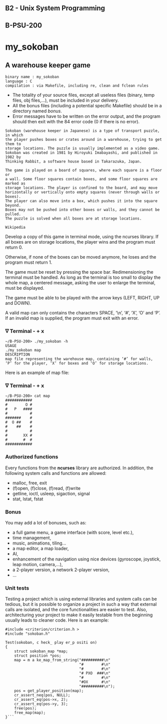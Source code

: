 ## B2 - Unix System Programming

## B-PSU-200

# my_sokoban

## A warehouse keeper game

```
binary name : my_sokoban
language : C
compilation : via Makefile, including re, clean and fclean rules
```
- The totality of your source files, except all useless files (binary, temp files, obj
    files,...), must be included in your delivery.
- All the bonus files (including a potential specific Makefile) should be in a directory
    named _bonus_.
- Error messages have to be written on the error output, and the program should
    then exit with the 84 error code (0 if there is no error).

```
Sokoban (warehouse keeper in Japanese) is a type of transport puzzle, in which
the player pushes boxes or crates around in a warehouse, trying to get them to
storage locations. The puzzle is usually implemented as a video game.
Sokoban was created in 1981 by Hiroyuki Imabayashi, and published in 1982 by
Thinking Rabbit, a software house based in Takarazuka, Japan.

The game is played on a board of squares, where each square is a floor or
a wall. Some floor squares contain boxes, and some floor squares are marked as
storage locations. The player is confined to the board, and may move
horizontally or vertically onto empty squares (never through walls or boxes).
The player can also move into a box, which pushes it into the square beyond.
Boxes may not be pushed into other boxes or walls, and they cannot be pulled.
The puzzle is solved when all boxes are at storage locations.

Wikipedia
```
Develop a copy of this game in terminal mode, using the ncurses library.
If all boxes are on storage locations, the player wins and the program must return 0.


Otherwise, if none of the boxes can be moved anymore, he loses and the program must return 1.

The game must be reset by pressing the space bar.
Redimensioning the terminal must be handled. As long as the terminal is too small to display the whole
map, a centered message, asking the user to enlarge the terminal, must be displayed.

The game must be able to be played with the arrow keys (LEFT, RIGHT, UP and DOWN).

A valid map can only contains the characters SPACE, ‘\n’, ‘#’, ‘X’, ‘O’ and ‘P’.
If an invalid map is supplied, the program must exit with an error.

### ∇ Terminal - + x

```
∼/B-PSU-200> ./my_sokoban -h
USAGE
./my_sokoban map
DESCRIPTION
map file representing the warehouse map, containing ‘#’ for walls,
‘P’ for the player, ‘X’ for boxes and ‘O’ for storage locations.
```
Here is an example of map file:

### ∇ Terminal - + x

```
∼/B-PSU-200> cat map
############
#        O #
#   P   ####
#          #
#######    #
#  O ##    #
#    ##    #
#          #
#       XX #
#       #  #
############
```
### Authorized functions

Every functions from the **ncurses** library are authorized.
In addition, the following system calls and functions are allowed:

- malloc, free, exit
- (f)open, (f)close, (f)read, (f)write
- getline, ioctl, usleep, sigaction, signal
- stat, lstat, fstat


### Bonus

You may add a lot of bonuses, such as:

- a full game menu, a game interface (with score, level etc.),
- time management,
- music, animations, tiling...
- a map editor, a map loader,
- AI,
- enhancement of the navigation using nice devices (gyroscope, joystick, leap motion, camera,...),
- a 2-player version, a network 2-player version,
- ...

### Unit tests

Testing a project which is using external libraries and system calls can be tedious, but it is possible to organize
a project in such a way that external calls are isolated, and the core functionalities are easier to test. Also,
architecturing your project to make it easily testable from the beginning usually leads to cleaner code.
Here is an example:
```
#include <criterion/criterion.h >
#include "sokoban.h"

Test(sokoban, c heck_ play er_p ositi on)
{
    struct sokoban_map *map;
    struct position *pos;
    map = m a ke_map_from_string("##########\n"
                                 "#        #\n"
                                 "#        #\n"
                                 "# PXO  ###\n"
                                 "#        #\n"
                                 "#OX      #\n"
                                 "##########\n");
    pos = get_player_position(map);
    cr_assert_neq(pos, NULL);
    cr_assert_eq(pos->x, 2);
    cr_assert_eq(pos->y, 3);
    free(pos);
    free_map(map);
}```
